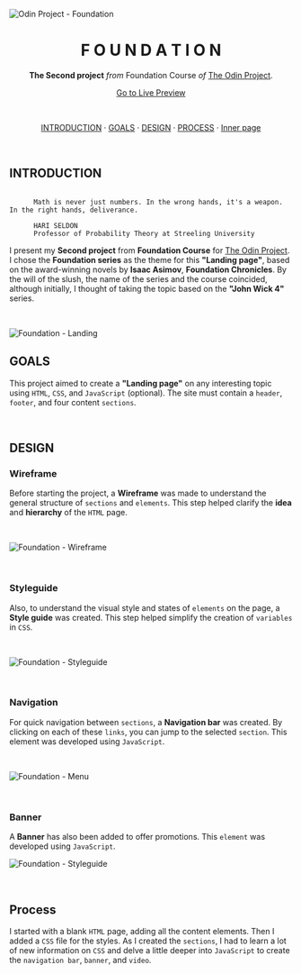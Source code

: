 ![Odin Project - Foundation](https://github.com/ok1edok1e/landing-page/blob/main/assets/github-preview.webp?raw=true)

<h1 align="center">F O U N D A T I O N</h1>
<p align="center">
  <strong>The Second project</strong> <em>from</em> Foundation Course
<em>of</em> <a href="https://www.theodinproject.com/" target="_blank">The Odin Project</a>.
</p>

<p align="center">
  <a href="https://ok1edok1e.github.io/landing-page/" target="_blank">Go to Live Preview</a>
</p>

<br>

<p align="center">
  <a href="#introduction">INTRODUCTION</a> ·
  <a href="#goals">GOALS</a> ·
  <a href="#design">DESIGN</a> ·
  <a href="#process">PROCESS</a> ·
  <a href="#inner-page">Inner page</a>
</p>

<br>

## INTRODUCTION
```

      Math is never just numbers. In the wrong hands, it's a weapon. In the right hands, deliverance.

      HARI SELDON
      Professor of Probability Theory at Streeling University

```

I present my **Second project** from **Foundation Course** for <a href="https://www.theodinproject.com/" target="_blank">The Odin Project</a>. I chose the **Foundation series** as the theme for this **"Landing page"**, based on the award-winning novels by **Isaac Asimov**, **Foundation Chronicles**. By the will of the slush, the name of the series and the course coincided, although initially, I thought of taking the topic based on the **"John Wick 4"** series. 

<br>

![Foundation - Landing](https://github.com/ok1edok1e/landing-page/blob/main/assets/github-landing.webp?raw=true)
## GOALS

This project aimed to create a **"Landing page"** on any interesting topic using `HTML`, `CSS`, and `JavaScript` (optional). The site must contain a `header`, `footer`, and four content `sections`. 

<br>

## DESIGN

### Wireframe

Before starting the project, a **Wireframe** was made to understand the general structure of `sections` and `elements`. This step helped clarify the **idea** and **hierarchy** of the `HTML` page.

<br>

![Foundation - Wireframe](https://github.com/ok1edok1e/landing-page/blob/main/assets/github-wireframe.webp?raw=true)

<br>

### Styleguide

Also, to understand the visual style and states of `elements` on the page, a **Style guide** was created. This step helped simplify the creation of `variables` in `CSS`.

<br>

![Foundation - Styleguide](https://github.com/ok1edok1e/landing-page/blob/main/assets/github-styleguide.webp?raw=true)

<br>

### Navigation

For quick navigation between `sections`, a **Navigation bar** was created. By clicking on each of these `links`, you can jump to the selected `section`. This element was developed using `JavaScript`.

<br>

![Foundation - Menu](https://github.com/ok1edok1e/landing-page/blob/main/assets/github-menu.webp?raw=true)

<br>

### Banner

A **Banner** has also been added to offer promotions. This `element` was developed using `JavaScript`.

![Foundation - Styleguide](https://github.com/ok1edok1e/landing-page/blob/main/assets/github-banner.webp?raw=true)

<br>

## Process

I started with a blank `HTML` page, adding all the content elements. Then I added a `CSS` file for the styles. As I created the `sections`, I had to learn a lot of new information on `CSS` and delve a little deeper into `JavaScript` to create the `navigation bar`, `banner`, and `video`.
